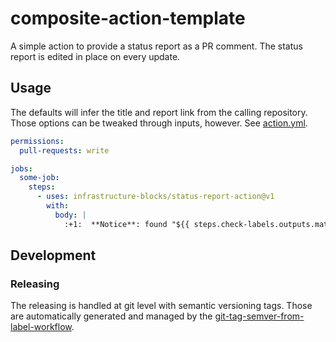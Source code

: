 # composite-action-template

A simple action to provide a status report as a PR comment. The status report is edited in place on every
update.

## Usage

The defaults will infer the title and report link from the calling repository. Those options can be tweaked
through inputs, however. See [action.yml](./action.yml).
```yaml
permissions:
  pull-requests: write

jobs:
  some-job:
    steps:
      - uses: infrastructure-blocks/status-report-action@v1
        with:
          body: |
            :+1:  **Notice**: found "${{ steps.check-labels.outputs.matched-labels }}" label, understood. Will be tagging release branch ${{ github.base_ref }} upon merge.
```

## Development

### Releasing

The releasing is handled at git level with semantic versioning tags. Those are automatically generated and managed
by the [git-tag-semver-from-label-workflow](https://github.com/infrastructure-blocks/git-tag-semver-from-label-workflow).
